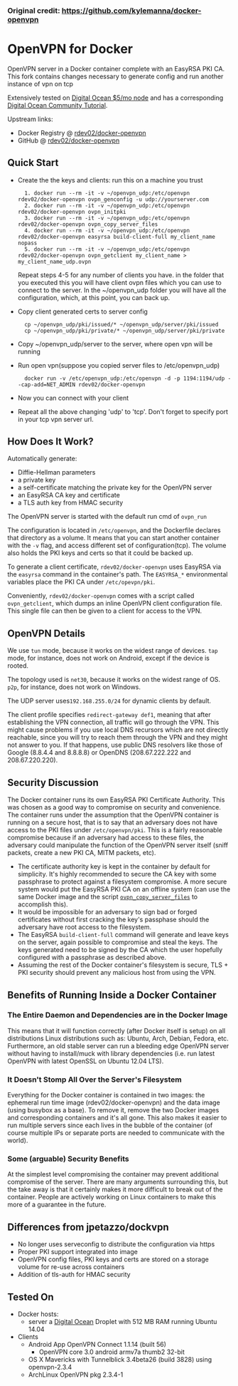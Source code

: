 ### **Original credit: https://github.com/kylemanna/docker-openvpn**
# OpenVPN for Docker

OpenVPN server in a Docker container complete with an EasyRSA PKI CA.
This fork contains changes necessary to generate config and run another instance of vpn on tcp

Extensively tested on [Digital Ocean $5/mo node](http://bit.ly/1C7cKr3) and has
a corresponding [Digital Ocean Community Tutorial](http://bit.ly/1AGUZkq).

Upstream links:

* Docker Registry @ [rdev02/docker-openvpn](https://hub.docker.com/r/rdev02/docker-openvpn/)
* GitHub @ [rdev02/docker-openvpn](https://github.com/rdev02/docker-openvpn)

## Quick Start

* Create the the keys and clients: run this on a machine you trust

        1. docker run --rm -it -v ~/openvpn_udp:/etc/openvpn rdev02/docker-openvpn ovpn_genconfig -u udp://yourserver.com
        2. docker run --rm -it -v ~/openvpn_udp:/etc/openvpn rdev02/docker-openvpn ovpn_initpki
        3. docker run --rm -it -v ~/openvpn_udp:/etc/openvpn rdev02/docker-openvpn ovpn_copy_server_files
        4. docker run --rm -it -v ~/openvpn_udp:/etc/openvpn rdev02/docker-openvpn easyrsa build-client-full my_client_name nopass
        5. docker run --rm -it -v ~/openvpn_udp:/etc/openvpn rdev02/docker-openvpn ovpn_getclient my_client_name > my_client_name_udp.ovpn        
  Repeat steps 4-5 for any number of clients you have. in the folder that you executed this you will have client ovpn files which you can use to connect to the server. In the ~/openvpn_udp folder
  you will have all the configuration, which, at this point, you can back up.

* Copy client generated certs to server config 

        cp ~/openvpn_udp/pki/issued/* ~/openvpn_udp/server/pki/issued
        cp ~/openvpn_udp/pki/private/* ~/openvpn_udp/server/pki/private

* Copy ~/openvpn_udp/server to the server, where open vpn will be running
* Run open vpn(suppose you copied server files to /etc/openvpn_udp)

        docker run -v /etc/openvpn_udp:/etc/openvpn -d -p 1194:1194/udp --cap-add=NET_ADMIN rdev02/docker-openvpn

* Now you can connect with your client
* Repeat all the above changing 'udp' to 'tcp'. Don't forget to specify port in your tcp vpn server url.

## How Does It Work?

Automatically generate:

- Diffie-Hellman parameters
- a private key
- a self-certificate matching the private key for the OpenVPN server
- an EasyRSA CA key and certificate
- a TLS auth key from HMAC security

The OpenVPN server is started with the default run cmd of `ovpn_run`

The configuration is located in `/etc/openvpn`, and the Dockerfile
declares that directory as a volume. It means that you can start another
container with the `-v` flag, and access different set of configuration(tcp).
The volume also holds the PKI keys and certs so that it could be backed up.

To generate a client certificate, `rdev02/docker-openvpn` uses EasyRSA via the
`easyrsa` command in the container's path.  The `EASYRSA_*` environmental
variables place the PKI CA under `/etc/opevpn/pki`.

Conveniently, `rdev02/docker-openvpn` comes with a script called `ovpn_getclient`,
which dumps an inline OpenVPN client configuration file.  This single file can
then be given to a client for access to the VPN.


## OpenVPN Details

We use `tun` mode, because it works on the widest range of devices.
`tap` mode, for instance, does not work on Android, except if the device
is rooted.

The topology used is `net30`, because it works on the widest range of OS.
`p2p`, for instance, does not work on Windows.

The UDP server uses`192.168.255.0/24` for dynamic clients by default.

The client profile specifies `redirect-gateway def1`, meaning that after
establishing the VPN connection, all traffic will go through the VPN.
This might cause problems if you use local DNS recursors which are not
directly reachable, since you will try to reach them through the VPN
and they might not answer to you. If that happens, use public DNS
resolvers like those of Google (8.8.4.4 and 8.8.8.8) or OpenDNS
(208.67.222.222 and 208.67.220.220).


## Security Discussion

The Docker container runs its own EasyRSA PKI Certificate Authority.  This was
chosen as a good way to compromise on security and convenience.  The container
runs under the assumption that the OpenVPN container is running on a secure
host, that is to say that an adversary does not have access to the PKI files
under `/etc/openvpn/pki`.  This is a fairly reasonable compromise because if an
adversary had access to these files, the adversary could manipulate the
function of the OpenVPN server itself (sniff packets, create a new PKI CA, MITM
packets, etc).

* The certificate authority key is kept in the container by default for
  simplicity.  It's highly recommended to secure the CA key with some
  passphrase to protect against a filesystem compromise.  A more secure system
  would put the EasyRSA PKI CA on an offline system (can use the same Docker
  image and the script [`ovpn_copy_server_files`](/docs/paranoid.md) to accomplish this).
* It would be impossible for an adversary to sign bad or forged certificates
  without first cracking the key's passphase should the adversary have root
  access to the filesystem.
* The EasyRSA `build-client-full` command will generate and leave keys on the
  server, again possible to compromise and steal the keys.  The keys generated
  need to be signed by the CA which the user hopefully configured with a passphrase
  as described above.
* Assuming the rest of the Docker container's filesystem is secure, TLS + PKI
  security should prevent any malicious host from using the VPN.


## Benefits of Running Inside a Docker Container

### The Entire Daemon and Dependencies are in the Docker Image

This means that it will function correctly (after Docker itself is setup) on
all distributions Linux distributions such as: Ubuntu, Arch, Debian, Fedora,
etc.  Furthermore, an old stable server can run a bleeding edge OpenVPN server
without having to install/muck with library dependencies (i.e. run latest
OpenVPN with latest OpenSSL on Ubuntu 12.04 LTS).

### It Doesn't Stomp All Over the Server's Filesystem

Everything for the Docker container is contained in two images: the ephemeral
run time image (rdev02/docker-openvpn) and the data image (using busybox as a
base).  To remove it, remove the two Docker images and corresponding containers
and it's all gone.  This also makes it easier to run multiple servers since
each lives in the bubble of the container (of course multiple IPs or separate
ports are needed to communicate with the world).

### Some (arguable) Security Benefits

At the simplest level compromising the container may prevent additional
compromise of the server.  There are many arguments surrounding this, but the
take away is that it certainly makes it more difficult to break out of the
container.  People are actively working on Linux containers to make this more
of a guarantee in the future.

## Differences from jpetazzo/dockvpn

* No longer uses serveconfig to distribute the configuration via https
* Proper PKI support integrated into image
* OpenVPN config files, PKI keys and certs are stored on a storage
  volume for re-use across containers
* Addition of tls-auth for HMAC security

## Tested On

* Docker hosts:
  * server a [Digital Ocean](https://www.digitalocean.com/?refcode=d19f7fe88c94) Droplet with 512 MB RAM running Ubuntu 14.04
* Clients
  * Android App OpenVPN Connect 1.1.14 (built 56)
     * OpenVPN core 3.0 android armv7a thumb2 32-bit
  * OS X Mavericks with Tunnelblick 3.4beta26 (build 3828) using openvpn-2.3.4
  * ArchLinux OpenVPN pkg 2.3.4-1

